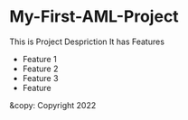 # My-First-AML-Project


This is Project Despriction 
It has Features
- Feature 1
- Feature 2
- Feature 3
- Feature 


&copy: Copyright 2022
